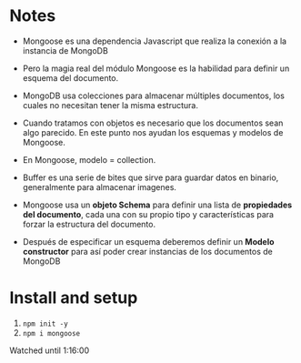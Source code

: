 # Notes

- Mongoose es una dependencia Javascript que realiza la conexión a la instancia de MongoDB
- Pero la magia real del módulo Mongoose es la habilidad para definir un esquema del documento. 
- MongoDB usa colecciones para almacenar múltiples documentos, los cuales no necesitan tener la misma estructura.
- Cuando tratamos con objetos es necesario que los documentos sean algo parecido. En este punto nos ayudan los esquemas y modelos de Mongoose.


- En Mongoose, modelo = collection.
- Buffer es una serie de bites que sirve para guardar datos en binario, generalmente para almacenar imagenes.
- Mongoose usa un **objeto Schema** para definir una lista de **propiedades del documento**, cada una con su propio tipo y características para forzar la estructura del documento. 
- Después de especificar un esquema deberemos definir un **Modelo constructor** para así poder crear instancias de los documentos de MongoDB


# Install and setup
1. `npm init -y`
2. `npm i mongoose`


Watched until 1:16:00